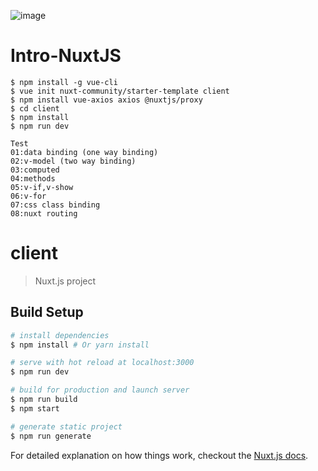 
![image](https://user-images.githubusercontent.com/42707869/73060812-424f5500-3ecb-11ea-8b2e-c81588f4543b.png)
# Intro-NuxtJS
```
$ npm install -g vue-cli
$ vue init nuxt-community/starter-template client
$ npm install vue-axios axios @nuxtjs/proxy
$ cd client
$ npm install
$ npm run dev
```

```
Test
01:data binding (one way binding)
02:v-model (two way binding)
03:computed
04:methods
05:v-if,v-show
06:v-for
07:css class binding
08:nuxt routing
```

# client

> Nuxt.js project

## Build Setup

``` bash
# install dependencies
$ npm install # Or yarn install

# serve with hot reload at localhost:3000
$ npm run dev

# build for production and launch server
$ npm run build
$ npm start

# generate static project
$ npm run generate
```

For detailed explanation on how things work, checkout the [Nuxt.js docs](https://github.com/nuxt/nuxt.js).

